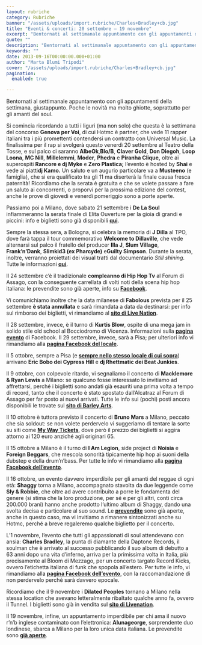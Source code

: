 ```yaml
---
layout: rubriche
category: Rubriche
banner: "/assets/uploads/import.rubriche/Charles+Bradley+cb.jpg"
title: "Eventi & concerti: 20 settembre – 19 novembre"
excerpt: "Bentornati al settimanale appuntamento con gli appuntamenti della settimana, giustappunto. Poche le novità ma molto ghiotte, soprattutto per gli amanti del soul. Si comincia ricordando a tutti i liguri (ma non solo) che questa è la settimana del concorso Genova per Voi, di cui Hotmc è partner, che vede 11 rapper italiani tra i più [&hellip"
quote: ""
description: "Bentornati al settimanale appuntamento con gli appuntamenti della settimana, giustappunto. Poche le novità ma molto ghiotte, soprattutto per gli amanti del soul. Si comincia ricordando a tutti i liguri (ma non solo) che questa è la settimana del concorso Genova per Voi, di cui Hotmc è partner, che vede 11 rapper italiani tra i più [&hellip"
keywords: ""
date: 2013-09-16T00:00:00.000+01:00
author: "Marta Blumi Tripodi"
cover: "/assets/uploads/import.rubriche/Charles+Bradley+cb.jpg"
pagination:
  enabled: true

---
```


Bentornati al settimanale appuntamento con gli appuntamenti della settimana, giustappunto. Poche le novità ma molto ghiotte, soprattutto per gli amanti del soul.

Si comincia ricordando a tutti i liguri (ma non solo) che questa è la settimana del concorso **Genova per Voi**, di cui Hotmc è partner, che vede 11 rapper italiani tra i più promettenti contendersi un contratto con Universal Music. La finalissima per il rap si svolgerà questo venerdì 20 settembre al Teatro della Tosse, e sul palco ci saranno **AlbeOk**,**Blo/B**, **Claver Gold**, **Don Diegoh**, **Loop Loona**, **MC Nill**, **Millelemmi**, **Moder**, **Phedra** e **Piranha Clique,** oltre ai superospiti **Rancore e dj Myke** e **Zero Plastica;** l’evento è hosted by **Shai** e vede ai piatti**dj Kamo.** Un saluto e un augurio particolare va a **Musteeno** (e famiglia), che si era qualificato tra gli 11 ma diserterà la finale causa fresca paternità! Ricordiamo che la serata è gratuita e che se volete passare a fare un saluto ai concorrenti, o proporvi per la prossima edizione del contest, anche le prove di giovedì e venerdì pomeriggio sono a porte aperte.

Passiamo poi a Milano, dove sabato 21 settembre i **De La Soul** infiammeranno la serata finale di Elita Ouverture per la gioia di grandi e piccini: info e biglietti sono già disponibili [**qui**](https://www.mioticket.it/elita/Default.asp "https://www.mioticket.it/elita/Default.asp").

Sempre la stessa sera, a Bologna, si celebra la memoria di **J Dilla** al TPO, dove farà tappa il tour commemorativo **Welcome to Dillaville**, che vede alternarsi sul palco il fratello del producer **Illa J**, **Slum Village**, **Frank’n’Dank**, **Slimkid3 (ex Pharcyde)** e**Guilty Simpson**. Durante la serata, inoltre, verranno proiettati dei visual tratti dal documentario _Still shining_. Tutte le informazioni [**qui**](https://www.facebook.com/events/165401886979365/ "https://www.facebook.com/events/165401886979365/").

Il 24 settembre c’è il tradizionale **compleanno di Hip Hop Tv** al Forum di Assago, con la conseguente carrellata di volti noti della scena hip hop italiana: le prevendite sono già aperte, info su [**Facebook**](https://www.facebook.com/hiphoptvitaly "https://www.facebook.com/hiphoptvitaly").

Vi comunichiamo inoltre che la data milanese di **Fabolous** prevista per il 25 settembre **è stata annullata** e sarà rimandata a data da destinarsi: per info sul rimborso dei biglietti, vi rimandiamo al [**sito di Live Nation**](https://www.livenation.it/ "http://www.livenation.it/").

Il 28 settembre, invece, è il turno di **Kurtis Blow**, ospite di una mega jam in solido stile old school al Bocciodromo di Vicenza. Informazioni sulla [**pagina evento**](https://www.facebook.com/events/555206057874134/?ref=22 "https://www.facebook.com/events/555206057874134/?ref=22") di Facebook. Il 29 settembre, invece, sarà a Pisa; per ulteriori info vi rimandiamo alla [**pagina Facebook del locale**](https://www.facebook.com/ReverseSoundCafe?fref=ts "https://www.facebook.com/ReverseSoundCafe?fref=ts").

Il 5 ottobre, sempre a Pisa (e [**sempre nello stesso locale di cui sopra**](https://www.facebook.com/ReverseSoundCafe?fref=ts "https://www.facebook.com/ReverseSoundCafe?fref=ts")) arrivano **Eric Bobo dei Cypress Hill** e **dj Rhettmatic dei Beat Junkies**.

Il 9 ottobre, con colpevole ritardo, vi segnaliamo il concerto di **Macklemore & Ryan Lewis** a Milano: se qualcuno fosse interessato lo invitiamo ad affrettarsi, perché i biglietti sono andati già esauriti una prima volta a tempo di record, tanto che il concerto è stato spostato dall’Alcatraz al Forum di Assago per far posto ai nuovi arrivati. Tutte le info sui (pochi) posti ancora disponibili le trovate sul [**sito di Barley Arts**](http://www.barleyarts.com/Concerti/1/3/8410/macklemore-and-ryan-lewis-milano "http://www.barleyarts.com/Concerti/1/3/8410/macklemore-and-ryan-lewis-milano").

Il 10 ottobre è tuttora previsto il concerto di **Bruno Mars** a Milano, peccato che sia soldout: se non volete perdervelo vi suggeriamo di tentare la sorte su siti come [**My Way Tickets**](http://www.mywayticket.it/buy/10511/bruno-mars/mediolanum-forum-assago/bruno-mars "http://www.mywayticket.it/buy/10511/bruno-mars/mediolanum-forum-assago/bruno-mars"), dove però il prezzo dei biglietti si aggira attorno ai 120 euro anziché agli originari 65.

Il 15 ottobre a Milano è il turno di **I Am Legion**, side project di **Noisia** e **Foreign Beggars**, che mescola sonorità tipicamente hip hop ai suoni della dubstep e della drum’n’bass. Per tutte le info vi rimandiamo alla [**pagina Facebook dell’evento**](https://www.facebook.com/events/172899772886795/ "https://www.facebook.com/events/172899772886795/").

Il 16 ottobre, un evento davvero imperdibile per gli amanti del reggae di ogni età: **Shaggy** torna a Milano, accompagnato stavolta da due leggende come **Sly & Robbie**, che oltre ad avere contribuito a porre le fondamenta del genere (si stima che la loro produzione, per sé e per gli altri, conti circa 200.000 brani) hanno anche prodotto l’ultimo album di Shaggy, dando una svolta decisa e particolare al suo sound. Le [**prevendite**](http://www.ticketone.it/shaggy-biglietti.html?affiliate=ITT&doc=artistPages/tickets&fun=artist&action=tickets&kuid=462890 "http://www.ticketone.it/shaggy-biglietti.html?affiliate=ITT&doc=artistPages/tickets&fun=artist&action=tickets&kuid=462890") sono già aperte, anche in questo caso, ma vi invitiamo a rimanere sintonizzati anche su Hotmc, perché a breve regaleremo qualche biglietto per il concerto.

L’1 novembre, l’evento che tutti gli appassionati di soul attendevano con ansia: **Charles Bradley**, la punta di diamante della Daptone Records, il soulman che è arrivato al successo pubblicando il suo album di debutto a 63 anni dopo una vita d’inferno, arriva per la primissima volta in Italia, più precisamente al Bloom di Mezzago, per un concerto targato Record Kicks, ovvero l’etichetta italiana di funk che spopola all’estero. Per tutte le info, vi rimandiamo alla [**pagina Facebook dell’evento**](https://www.facebook.com/events/510858175668926/?fref=ts "https://www.facebook.com/events/510858175668926/?fref=ts"), con la raccomandazione di non perdervelo perché sarà davvero epocale.

Ricordiamo che il 9 novembre i **Dilated Peoples** tornano a Milano nella stessa location che avevano letteralmente ribaltato qualche anno fa, ovvero il Tunnel. I biglietti sono già in vendita sul [**sito di Livenation**](https://www.livenation.it/artist/dilated-peoples-tickets "http://www.livenation.it/artist/dilated-peoples-tickets").

Il 19 novembre, infine, un appuntamento imperdibile per chi ama il nuovo r’n’b inglese contaminato con l’elettronica: **Alunageorge**, sorprendente duo londinese, sbarca a Milano per la loro unica data italiana. Le prevendite sono [**già aperte**](http://www.barleyarts.com/Concerti/1/3/8585/alunageorge-milano "http://www.barleyarts.com/Concerti/1/3/8585/alunageorge-milano").